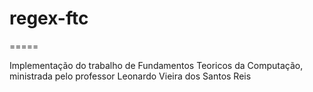 # regex-ftc
=====

Implementação do trabalho de Fundamentos Teoricos da Computação, ministrada pelo professor Leonardo Vieira dos Santos Reis
